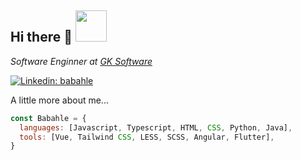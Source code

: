 ## Hi there 👋 <img src="https://media3.giphy.com/media/v1.Y2lkPTc5MGI3NjExeXVrZGZ2a2VtY2N5cTEyaTA4MWxnc20wZWF5b2s0cDh5YndsZjk4MiZlcD12MV9pbnRlcm5hbF9naWZfYnlfaWQmY3Q9cw/sVzpTO45RCoMB1HRnt/giphy.gif" width="50">
<p><em>Software Enginner at <a href="https://www.gk-software.com/us/">GK Software</a></em></p>

[![Linkedin: babahle](https://img.shields.io/badge/-babahle-blue?style=flat-square&logo=Linkedin&logoColor=white&link=https://www.linkedin.com/in/babahle/)](https://www.linkedin.com/in/babahle/)

A little more about me...  

```javascript
const Babahle = {
  languages: [Javascript, Typescript, HTML, CSS, Python, Java],
  tools: [Vue, Tailwind CSS, LESS, SCSS, Angular, Flutter],
}
```
